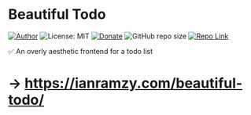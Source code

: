 # Beautiful Todo
[![Author](https://img.shields.io/badge/Author-ianramzy-brightgreen.svg)](https://ianramzy.com)
![License: MIT](https://img.shields.io/badge/License-MIT-yellow.svg) 
[![Donate](https://img.shields.io/badge/Donate-PayPal-brightgreen.svg)](https://paypal.me/ianramzy)
![GitHub repo size](https://img.shields.io/github/repo-size/ianramzy/beautiful-todo.svg)
[![Repo Link](https://img.shields.io/badge/Repo-Link-black.svg)](https://github.com/ianramzy/beautiful-todo)

✅ An overly aesthetic frontend for a todo list
# → https://ianramzy.com/beautiful-todo/
